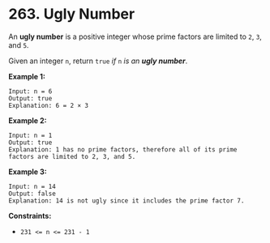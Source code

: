# **263. Ugly Number**

An **ugly number** is a positive integer whose prime factors are limited to `2`, `3`, and `5`.

Given an integer `n`, return `true` *if* `n` *is an **ugly number***.

**Example 1:**

```
Input: n = 6
Output: true
Explanation: 6 = 2 × 3

```

**Example 2:**

```
Input: n = 1
Output: true
Explanation: 1 has no prime factors, therefore all of its prime factors are limited to 2, 3, and 5.

```

**Example 3:**

```
Input: n = 14
Output: false
Explanation: 14 is not ugly since it includes the prime factor 7.

```

**Constraints:**

- `231 <= n <= 231 - 1`
